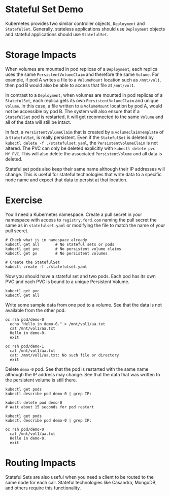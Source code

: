 # Stateful Set Demo

Kubernetes provides two similar controller objects, `Deployment` and `StatefulSet`. Generally, stateless applications should use `Deployment` objects and stateful applications should use `StatefulSet`.

# Storage Impacts

When volumes are mounted in pod replicas of a `Deployment`, each replica uses the same `PersistentVolumeClaim` and therefore the same `Volume`. For example, if pod A writes a file to a `VolumeMount` location such as `/mnt/vol1`, then pod B would also be able to access that file at `/mnt/vol1`.

In contrast to a `Deployment`, when volumes are mounted in pod replicas of a `StatefulSet`, each replica gets its own `PersistentVolumeClaim` and unique `Volume`. In this case, a file written to a `VolumeMount` location by pod A, would not be accessible by pod B. The system will also ensure that if a `StatefulSet` pod is restarted, it will get reconnected to the same `Volume` and all of the data will still be intact.

In fact, a `PersistentVolumeClaim` that is created by a `volumeClaimTemplate` of a `StatefulSet`, is really persistent. Even if the `StatefulSet` is deleted by `kubectl delete -f ./statefulset.yaml`, the `PersistentVolumeClaim` is not altered. The PVC can only be deleted explicitly with `kubectl delete pvc MY_PVC`. This will also delete the associated `PersistentVolume` and all data is deleted.

Stateful set pods also keep their same name although their IP addresses will change. This is useful for stateful technologies that write data to a specific node name and expect that data to persist at that location.

# Exercise

You'll need a Kubernetes namespace. Create a pull secret in your namespace with access to `registry.ford.com` naming the pull secret the same as in `statefulset.yaml` or modifying the file to match the name of your pull secret.

```
# Check what is in namespace already
kubectl get all       # No stateful sets or pods
kubectl get pvc       # No persistent volume claims
kubectl get pv        # No persistent volumes

# Create the StatefulSet
kubectl create -f ./statefulset.yaml
```

Now you should have a stateful set and two pods. Each pod has its own PVC and each PVC is bound to a unique Persistent Volume.

```
kubectl get pvc
kubectl get all
```

Write some sample data from one pod to a volume. See that the data is not available from the other pod.

```
oc rsh pod/demo-0
  echo "Hello in demo-0." > /mnt/vol1/aa.txt
  cat /mnt/vol1/aa.txt
  Hello in demo-0.
  exit

oc rsh pod/demo-1
  cat /mnt/vol1/aa.txt
  cat: /mnt/vol1/aa.txt: No such file or directory
  exit  
```

Delete `demo-0` pod. See that the pod is restarted with the same name although the IP address may change. See that the data that was written to the persistent volume is still there.

```
kubectl get pods
kubectl describe pod demo-0 | grep IP:

kubectl delete pod demo-0
# Wait about 15 seconds for pod restart

kubectl get pods
kubectl describe pod demo-0 | grep IP:

oc rsh pod/demo-0
  cat /mnt/vol1/aa.txt
  Hello in demo-0.
  exit
```

# Routing Impacts

Stateful Sets are also useful when you need a client to be routed to the same node for each call. Stateful technologies like Casandra, MongoDB, and others require this functionality.
